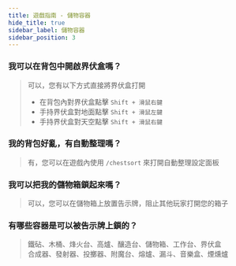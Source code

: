 ```yaml
---
title: 遊戲指南 - 儲物容器
hide_title: true
sidebar_label: 儲物容器
sidebar_position: 3
---
```


### 我可以在背包中開啟界伏盒嗎？
> 可以，您有以下方式直接將界伏盒打開
> - 在背包內對界伏盒點擊 `Shift + 滑鼠右鍵`
> - 手持界伏盒對地面點擊 `Shift + 滑鼠左鍵`
> - 手持界伏盒對天空點擊 `Shift + 滑鼠右鍵`

### 我的背包好亂，有自動整理嗎？
> 有，您可以在遊戲內使用 `/chestsort` 來打開自動整理設定面板

### 我可以把我的儲物箱鎖起來嗎？
> 可以，您可以在儲物箱上放置告示牌，阻止其他玩家打開您的箱子

### 有哪些容器是可以被告示牌上鎖的？
> 鐵砧、木桶、烽火台、高爐、釀造台、儲物箱、工作台、界伏盒  
> 合成器、發射器、投擲器、附魔台、熔爐、漏斗、音樂盒、煙燻爐
